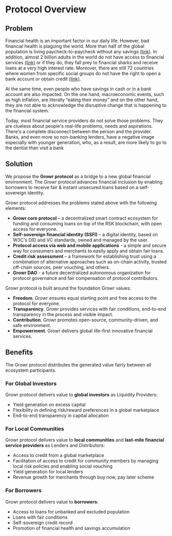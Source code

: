 # Protocol Overview

## Problem
Financial health is an important factor in our daily life. However, bad financial health is plaguing the world. More than half of the global population is living paycheck-to-paycheck without any savings [(link)](https://globalﬁndex.worldbank.org/sites/globalﬁndex/ﬁles/chapters/2017%20Findex%20full%20report_chapter5.pdf). In addition, almost 2 billion adults in the world do not have access to financial services [(link)](https://ufa.worldbank.org/en/ufa) or if they do, they  fall prey to financial sharks and receive loans at a very high interest rate. Moreover, there are still 72 countries where women from specific social groups do not have the right to open a bank account or obtain credit [(link)](https://www3.weforum.org/docs/WEF_GGGR_2020.pdf).

At the same time, even people who have savings in cash or in a bank account are also impacted. On the one hand, macroeconomic events, such as high inflation, are literally “eating their money” and on the other hand, they are not able to acknowledge the disruptive change that is happening to the financial system.

Today, most financial service providers do not solve those problems. They are clueless about people's real-life problems, needs and aspirations. There's a complete disconnect between the person and the provider. Banks, and even more so non-banking lenders, have a negative image especially with younger generation, who, as a result, are more likely to go to the dentist than visit a bank

## Solution
We propose the **Growr protocol** as a bridge to a new global financial environment. The Growr protocol advances financial inclusion by enabling borrowers to receive fair & instant unsecured loans based on a self-sovereign identity.

Growr protocol addresses the problems stated above with the following elements: 
- **Growr core protocol** – a decentralized smart contract ecosystem for funding and consuming loans on top of the RSK blockchain, with open access for everyone.
- **Self-sovereign financial identity (SSFI)** – a digital identity, based on W3C's DID and VC standards, owned and managed by the user.
- **Protocol access via web and mobile applications** - a simple and secure way for consumers and merchants to easily apply and obtain fair loans.
- **Credit risk assessment** – a framework for establishing trust using a combination of alternative approaches such as on-chain activity, trusted off-chain sources, peer vouching, and others.
- **Growr DAO** - a future decentralized autonomous organization for protocol governance and fair compensation of protocol contributors.

Growr protocol is built around the foundation Growr values:
- **Freedom**. Growr ensures equal starting point and free access to the protocol for everyone.
- **Transparency**. Growr provides services with fair conditions, end-to-end transparency in the process and visible impact.
- **Contribution**. Growr promotes open-source, community-driven, and safe environment.
- **Empowerment**. Growr delivers global life-first innovative financial services.
  
## Benefits
The Growr protocol distributes the generated value fairly between all ecosystem participants.

### For Global Investors
Growr protocol delivers value to **global investors** as Liquidity Providers:
- Yield generation on excess capital
- Flexibility in defining risk/reward preferences in a global marketplace
- End-to-end transparency in capital allocation

### For Local Communities
Growr protocol delivers value to **local communities** and **last-mile financial service providers** as Lenders and Distributors:
- Access to credit from a global marketplace
- Facilitation of access to credit for community members by managing local risk policies and enabling social vouching 
- Yield generation for local lenders
- Revenue growth for merchants through buy now, pay later scheme

### For Borrowers
Growr protocol delivers value to **borrowers**:
- Access to loans for unbanked and excluded population
- Loans with fair conditions 
- Self-sovereign credit record 
- Promotion of financial health and savings accumulation

